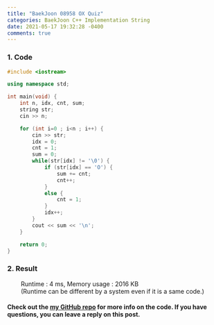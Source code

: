 ```yaml
---
title: "BaekJoon 08958 OX Quiz"
categories: BaekJoon C++ Implementation String
date: 2021-05-17 19:32:28 -0400
comments: true
---
```


### 1. Code
```cpp
#include <iostream>

using namespace std;

int main(void) {
    int n, idx, cnt, sum;
    string str;
    cin >> n;

    for (int i=0 ; i<n ; i++) {
        cin >> str;
        idx = 0;
        cnt = 1;
        sum = 0;
        while(str[idx] != '\0') {
            if (str[idx] == 'O') {
                sum += cnt;
                cnt++;
            }
            else {
                cnt = 1;
            }
            idx++;
        }
        cout << sum << '\n';
    }

    return 0;
}
```

### 2. Result
&nbsp;&nbsp;&nbsp;&nbsp;&nbsp;&nbsp;&nbsp;&nbsp;Runtime : 4 ms, Memory usage : 2016 KB  
&nbsp;&nbsp;&nbsp;&nbsp;&nbsp;&nbsp;&nbsp;&nbsp;(Runtime can be different by a system even if it is a same code.)

#### Check out the [my GitHub repo][hyuk-gh] for more info on the code. If you have questions, you can leave a reply on this post.
[hyuk-gh]: https://github.com/dlgur1994/StudyAlgorithms
